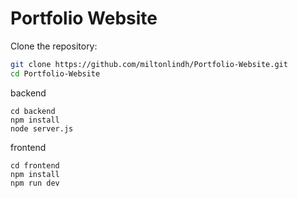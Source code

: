 # Portfolio Website

Clone the repository:
```bash
git clone https://github.com/miltonlindh/Portfolio-Website.git
cd Portfolio-Website
```
backend
```
cd backend
npm install
node server.js
```

frontend
```
cd frontend
npm install
npm run dev

